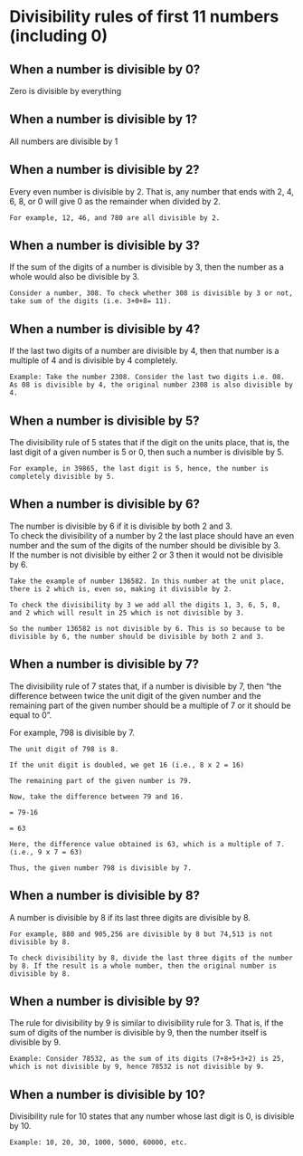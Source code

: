 # Divisibility rules of first 11 numbers (including 0)

## When a number is divisible by 0?

Zero is divisible by everything

## When a number is divisible by 1?

All numbers are divisible by 1

## When a number is divisible by 2?

Every even number is divisible by 2. That is, any number that ends with 2, 4, 6, 8, or 0 will give 0 as the remainder when divided by 2.

    For example, 12, 46, and 780 are all divisible by 2.

## When a number is divisible by 3?

If the sum of the digits of a number is divisible by 3, then the number as a whole would also be divisible by 3.

    Consider a number, 308. To check whether 308 is divisible by 3 or not, take sum of the digits (i.e. 3+0+8= 11).

## When a number is divisible by 4?

If the last two digits of a number are divisible by 4, then that number is a multiple of 4 and is divisible by 4 completely.

    Example: Take the number 2308. Consider the last two digits i.e. 08. As 08 is divisible by 4, the original number 2308 is also divisible by 4.

## When a number is divisible by 5?

The divisibility rule of 5 states that if the digit on the units place, that is, the last digit of a given number is 5 or 0, then such a number is divisible by 5.

    For example, in 39865, the last digit is 5, hence, the number is completely divisible by 5.

## When a number is divisible by 6?

The number is divisible by 6 if it is divisible by both 2 and 3. <br/>
To check the divisibility of a number by 2 the last place should have an even number and the sum of the digits of the number should be divisible by 3. <br/>
If the number is not divisible by either 2 or 3 then it would not be divisible by 6.

    Take the example of number 136582. In this number at the unit place, there is 2 which is, even so, making it divisible by 2.

    To check the divisibility by 3 we add all the digits 1, 3, 6, 5, 8, and 2 which will result in 25 which is not divisible by 3.

    So the number 136582 is not divisible by 6. This is so because to be divisible by 6, the number should be divisible by both 2 and 3.

## When a number is divisible by 7?

The divisibility rule of 7 states that, if a number is divisible by 7, then “the difference between twice the unit digit of the given number and the remaining part of the given number should be a multiple of 7 or it should be equal to 0”.

For example, 798 is divisible by 7.

    The unit digit of 798 is 8.

    If the unit digit is doubled, we get 16 (i.e., 8 x 2 = 16)

    The remaining part of the given number is 79.

    Now, take the difference between 79 and 16.

    = 79-16

    = 63

    Here, the difference value obtained is 63, which is a multiple of 7. (i.e., 9 x 7 = 63)

    Thus, the given number 798 is divisible by 7.

## When a number is divisible by 8?

A number is divisible by 8 if its last three digits are divisible by 8.

    For example, 880 and 905,256 are divisible by 8 but 74,513 is not divisible by 8.

    To check divisibility by 8, divide the last three digits of the number by 8. If the result is a whole number, then the original number is divisible by 8.

## When a number is divisible by 9?

The rule for divisibility by 9 is similar to divisibility rule for 3. That is, if the sum of digits of the number is divisible by 9, then the number itself is divisible by 9.

    Example: Consider 78532, as the sum of its digits (7+8+5+3+2) is 25, which is not divisible by 9, hence 78532 is not divisible by 9.

## When a number is divisible by 10?

Divisibility rule for 10 states that any number whose last digit is 0, is divisible by 10.

    Example: 10, 20, 30, 1000, 5000, 60000, etc.
